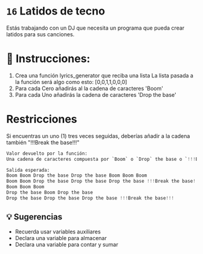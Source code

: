 # `16` Latidos de tecno
Estás trabajando con un DJ que necesita un programa que pueda crear latidos para sus canciones.

# 📝 Instrucciones:
1. Crea una función lyrics_generator que reciba una lista
    La lista pasada a la función será algo como esto:
    [0,0,1,1,0,0,0]
2. Para cada Cero añadirás al la cadena de caracteres 'Boom'
3. Para cada Uno añadirás la cadena de caracteres 'Drop the base'

# Restricciones
Si encuentras un uno (1) tres veces seguidas, deberías añadir a la cadena también "!!!Break the base!!!"

```py
Valor devuelto por la función:
Una cadena de caracteres compuesta por `Boom` o `Drop` the base o `!!!Break the base!!!`

Salida esperada:
Boom Boom Drop the base Drop the base Boom Boom Boom
Boom Boom Drop the base Drop the base Drop the base !!!Break the base!!! Boom Boom Boom
Boom Boom Boom
Drop the base Boom Drop the base
Drop the base Drop the base Drop the base !!!Break the base!!!
```


## 💡 Sugerencias
- Recuerda usar variables auxiliares
- Declara una variable para almacenar
- Declara una variable para contar y sumar
